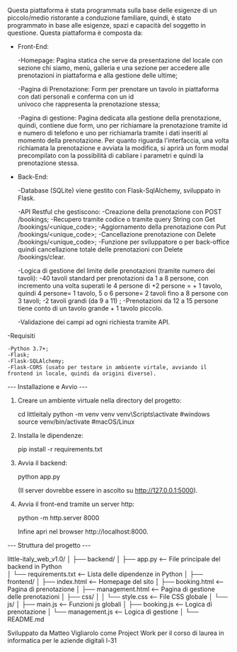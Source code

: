 Questa piattaforma è stata programmata sulla base delle esigenze di un piccolo/medio ristorante a conduzione familiare,
 quindi, è stato programmato in base alle esigenze, spazi e capacità del soggetto in questione.
Questa piattaforma è composta da:
  - Front-End:
	
	-Homepage: Pagina statica che serve da presentazione del locale con sezione chi siamo, menù, galleria e una 
	 sezione per accedere alle prenotazioni in piattaforma e alla gestione delle ultime;
	
	-Pagina di Prenotazione: Form per prenotare un tavolo in piattaforma con dati personali e conferma con un id 	 	 
	 univoco che rappresenta la prenotazione stessa;

	-Pagina di gestione: Pagina dedicata alla gestione della prenotazione, quindi, contiene due form, uno per 
	 richiamare la prenotazione tramite id e numero di telefono e uno per richiamarla tramite i dati inseriti al 	 	 
	 momento della prenotazione. Per quanto riguarda l'interfaccia, una volta richiamata la prenotazione e avviata
	 la modifica, si aprirà un form modal precompilato con la possibilità di cabliare i parametri e quindi la   	 	 
	 prenotazione stessa.

  - Back-End: 
	
	-Database (SQLite) viene gestito con Flask-SqlAlchemy, sviluppato in Flask.
 	
	  -API Restful che gestiscono:
		-Creazione della prenotazione con POST /bookings;
		-Recupero tramite codice o tramite query String con Get /bookings/<unique_code>;
		-Aggiornamento della prenotazione con Put /bookings/<unique_code>;
		-Cancellazione prenotazione con Delete /bookings/<unique_code>;
		-Funzione per sviluppatore o per back-office quindi cancellazione 
		 totale delle prenotazioni con Delete /bookings/clear.
	  
	  -Logica di gestione del limite delle prenotazioni (tramite numero dei tavoli):
		-40 tavoli standard per prenotazioni da 1 a 8 persone, con incremento una volta superati le 4
		 persone di +2 persone = + 1 tavolo, quindi 4 persone= 1 tavolo, 5 o 6 persone= 2 tavoli fino a 8 
		 persone con 3 tavoli;
		-2 tavoli grandi (da 9 a 11) ;
		-Prenotazioni da 12 a 15 persone tiene conto di un tavolo grande + 1 tavolo piccolo.
	  
	  -Validazione dei campi ad ogni richiesta tramite API.
  
  -Requisiti
	
	-Python 3.7+;
	-Flask;
	-Flask-SQLAlchemy;
	-Flask-CORS (usato per testare in ambiente virtale, avviando il frontend in locale, quindi da origini diverse).


---  Installazione e Avvio  ---

1. Creare un ambiente virtuale nella directory del progetto:
	
	cd littleitaly
	python -m venv venv
	venv\Scripts\activate   #windows
	source venv/bin/activate    #macOS/Linux

2. Installa le dipendenze:

	pip install -r requirements.txt

3. Avvia il backend:

	python app.py
  	
	(Il server dovrebbe essere in ascolto su http://127.0.0.1:5000).

4. Avvia il front-end tramite un server http:

	python -m http.server 8000

	Infine apri nel browser http://localhost:8000.


---  Struttura del progetto  ---


little-italy_web_v1.0/
│
├── backend/
│   ├── app.py                <-- File principale del backend in Python         										
│   └── requirements.txt      <-- Lista delle dipendenze in Python
│
├── frontend/
│   ├── index.html            <-- Homepage del sito
│   ├── booking.html          <-- Pagina di prenotazione
│   ├── management.html       <-- Pagina di gestione delle prenotazioni
│   ├── css/
│   │   └── style.css         <-- File CSS globale
│   └── js/
│       ├── main.js           <-- Funzioni js globali 
│       ├── booking.js        <-- Logica di prenotazione 
│       └── management.js     <-- Logica di gestione
│
└── README.md

Sviluppato da Matteo Vigliarolo come Project Work per il corso di laurea in informatica per le aziende digitali l-31
